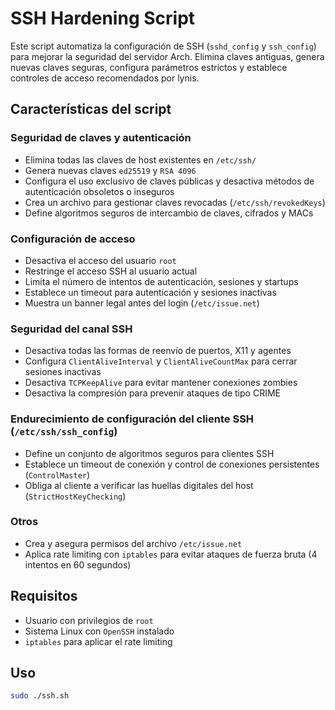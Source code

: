 # SSH Hardening Script

Este script automatiza la configuración de SSH (`sshd_config` y `ssh_config`) para mejorar la seguridad del servidor Arch. Elimina claves antiguas, genera nuevas claves seguras, configura parámetros estrictos y establece controles de acceso recomendados por lynis.

## Características del script

### Seguridad de claves y autenticación

- Elimina todas las claves de host existentes en `/etc/ssh/`
- Genera nuevas claves `ed25519` y `RSA 4096`
- Configura el uso exclusivo de claves públicas y desactiva métodos de autenticación obsoletos o inseguros
- Crea un archivo para gestionar claves revocadas (`/etc/ssh/revokedKeys`)
- Define algoritmos seguros de intercambio de claves, cifrados y MACs

### Configuración de acceso

- Desactiva el acceso del usuario `root`
- Restringe el acceso SSH al usuario actual
- Limita el número de intentos de autenticación, sesiones y startups
- Establece un timeout para autenticación y sesiones inactivas
- Muestra un banner legal antes del login (`/etc/issue.net`)

### Seguridad del canal SSH

- Desactiva todas las formas de reenvío de puertos, X11 y agentes
- Configura `ClientAliveInterval` y `ClientAliveCountMax` para cerrar sesiones inactivas
- Desactiva `TCPKeepAlive` para evitar mantener conexiones zombies
- Desactiva la compresión para prevenir ataques de tipo CRIME

### Endurecimiento de configuración del cliente SSH (`/etc/ssh/ssh_config`)

- Define un conjunto de algoritmos seguros para clientes SSH
- Establece un timeout de conexión y control de conexiones persistentes (`ControlMaster`)
- Obliga al cliente a verificar las huellas digitales del host (`StrictHostKeyChecking`)

### Otros

- Crea y asegura permisos del archivo `/etc/issue.net`
- Aplica rate limiting con `iptables` para evitar ataques de fuerza bruta (4 intentos en 60 segundos)

## Requisitos

- Usuario con privilegios de `root`
- Sistema Linux con `OpenSSH` instalado
- `iptables` para aplicar el rate limiting

## Uso

```bash
sudo ./ssh.sh

